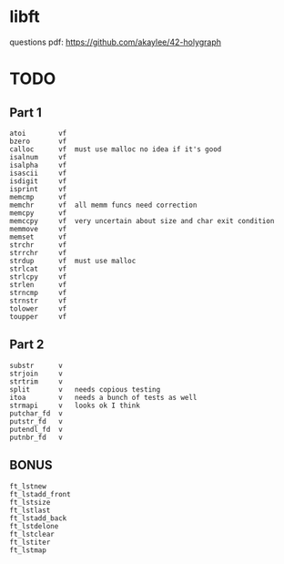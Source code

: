 # libft

questions pdf: https://github.com/akaylee/42-holygraph

# TODO

## Part 1
```
atoi		vf
bzero		vf
calloc		vf	must use malloc	no idea if it's good
isalnum		vf
isalpha		vf
isascii		vf
isdigit		vf
isprint		vf
memcmp		vf
memchr		vf	all memm funcs need correction
memcpy		vf
memccpy		vf	very uncertain about size and char exit condition
memmove		vf
memset		vf
strchr		vf
strrchr		vf
strdup		vf	must use malloc
strlcat		vf
strlcpy		vf
strlen		vf
strncmp		vf
strnstr		vf
tolower		vf
toupper		vf
```

## Part 2
```
substr		v
strjoin		v
strtrim		v
split		v	needs copious testing
itoa		v	needs a bunch of tests as well
strmapi		v	looks ok I think
putchar_fd	v
putstr_fd	v
putendl_fd	v
putnbr_fd	v
```

## BONUS
```
ft_lstnew
ft_lstadd_front
ft_lstsize
ft_lstlast
ft_lstadd_back
ft_lstdelone
ft_lstclear
ft_lstiter
ft_lstmap
```
